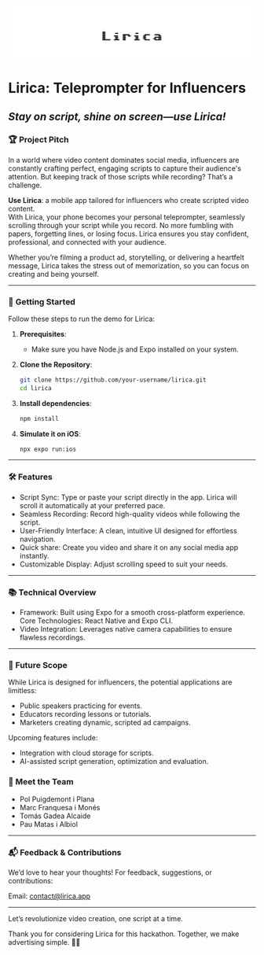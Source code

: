 ![lirica](./assets/images/lirica.png)

# Lirica: Teleprompter for Influencers

## _Stay on script, shine on screen—use Lirica!_

### 🏆 **Project Pitch**

In a world where video content dominates social media, influencers are constantly crafting perfect, engaging scripts to capture their audience's attention. But keeping track of those scripts while recording? That’s a challenge.

**Use Lirica**: a mobile app tailored for influencers who create scripted video content.  
With Lirica, your phone becomes your personal teleprompter, seamlessly scrolling through your script while you record. No more fumbling with papers, forgetting lines, or losing focus. Lirica ensures you stay confident, professional, and connected with your audience.

Whether you’re filming a product ad, storytelling, or delivering a heartfelt message, Lirica takes the stress out of memorization, so you can focus on creating and being yourself.

---

### 🚀 **Getting Started**

Follow these steps to run the demo for Lirica:

1. **Prerequisites**:

    - Make sure you have Node.js and Expo installed on your system.

2. **Clone the Repository**:

    ```bash
    git clone https://github.com/your-username/lirica.git
    cd lirica
    ```

3. **Install dependencies**:

    ```bash
    npm install
    ```

4. **Simulate it on iOS**:
    ```bash
    npx expo run:ios
    ```

---

### 🛠️ Features
- Script Sync: Type or paste your script directly in the app. Lirica will scroll it automatically at your preferred pace.
- Seamless Recording: Record high-quality videos while following the script.
- User-Friendly Interface: A clean, intuitive UI designed for effortless navigation.
- Quick share: Create you video and share it on any social media app instantly.
- Customizable Display: Adjust scrolling speed to suit your needs.

---

### 📚 Technical Overview

- Framework: Built using Expo for a smooth cross-platform experience.
  Core Technologies: React Native and Expo CLI.
- Video Integration: Leverages native camera capabilities to ensure flawless recordings.

---

### 🎯 Future Scope

While Lirica is designed for influencers, the potential applications are limitless:

- Public speakers practicing for events.
- Educators recording lessons or tutorials.
- Marketers creating dynamic, scripted ad campaigns.

Upcoming features include:

- Integration with cloud storage for scripts.
- AI-assisted script generation, optimization and evaluation.

### 👥 Meet the Team

- Pol Puigdemont i Plana
- Marc Franquesa i Monés
- Tomás Gadea Alcaide
- Pau Matas i Albiol

---

### 📬 Feedback & Contributions

We’d love to hear your thoughts! For feedback, suggestions, or contributions:

Email: [contact@lirica.app](mailto:contact@marcfranquesa.com)

---

Let’s revolutionize video creation, one script at a time.

Thank you for considering Lirica for this hackathon. Together, we make advertising simple. 🎥✨
